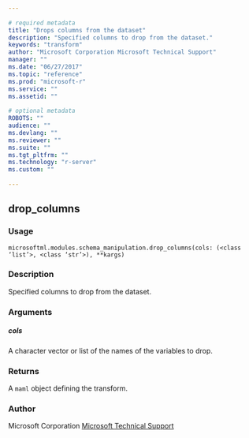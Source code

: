 ```yaml
--- 
 
# required metadata 
title: "Drops columns from the dataset" 
description: "Specified columns to drop from the dataset." 
keywords: "transform" 
author: "Microsoft Corporation Microsoft Technical Support" 
manager: "" 
ms.date: "06/27/2017" 
ms.topic: "reference" 
ms.prod: "microsoft-r" 
ms.service: "" 
ms.assetid: "" 
 
# optional metadata 
ROBOTS: "" 
audience: "" 
ms.devlang: "" 
ms.reviewer: "" 
ms.suite: "" 
ms.tgt_pltfrm: "" 
ms.technology: "r-server" 
ms.custom: "" 
 
---
```


## drop_columns


### Usage



```
microsoftml.modules.schema_manipulation.drop_columns(cols: (<class ‘list’>, <class ‘str’>), **kargs)
```




### Description

Specified columns to drop from the dataset.


### Arguments


##### cols

A character vector or list of the names of the variables to drop.


### Returns

A ``maml`` object defining the transform.


### Author

Microsoft Corporation [Microsoft Technical Support](https://go.microsoft.com/fwlink/?LinkID=698556&clcid=0x409.md)
